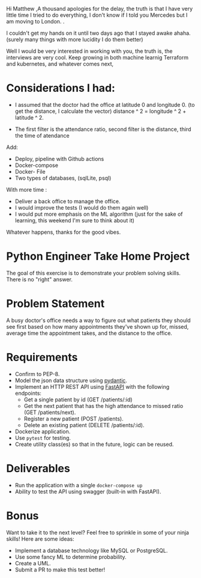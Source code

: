 Hi Matthew ,A thousand apologies for the delay, the truth is that I have very little time I tried to do everything, I don't know if I told you Mercedes but I am moving to London. .


I couldn't get my hands on it until two days ago that I stayed awake ahaha. (surely many things with more lucidity I do them better)

Well I would be very interested in working with you, the truth is, the interviews are very cool.
Keep growing in both machine learnig Terraform and kubernetes, and whatever comes next,

# Considerations I had:

* I assumed that the doctor had the office at latitude 0 and longitude 0. (to get the distance, I calculate the vector) distance ^ 2 = longitude ^ 2 + latitude ^ 2.

* The first filter is the attendance ratio, second filter is the distance, third the time of atendance

Add:
- Deploy, pipeline with Github actions
- Docker-compose
- Docker- File
- Two types of databases, (sqlLite, psql)

With more time :
- Deliver a back office to manage the office.
- I would improve the tests (I would do them again well)
- I would put more emphasis on the ML algorithm (just for the sake of learning, this weekend I'm sure to think about it)


  

Whatever happens, thanks for the good vibes.


# Python Engineer Take Home Project

The goal of this exercise is to demonstrate your problem solving skills.
There is no "right" answer.

# Problem Statement

A busy doctor's office needs a way to figure out what patients they
should see first based on how many appointments they've shown up for,
missed, average time the appointment takes, and the distance to the
office.

# Requirements

* Confirm to PEP-8.
* Model the json data structure using [pydantic](https://pydantic-docs.helpmanual.io).
* Implement an HTTP REST API using
  [FastAPI](https://fastapi.tiangolo.com) with the following endpoints:
  * Get a single patient by id (GET /patients/:id)
  * Get the next patient that has the high attendance to missed ratio
    (GET /patients/next).
  * Register a new patient (POST /patients).
  * Delete an existing patient (DELETE /patients/:id).
* Dockerize application.
* Use `pytest` for testing.
* Create utility class(es) so that in the future, logic can be reused.

# Deliverables

* Run the application with a single `docker-compose up`
* Ability to test the API using swagger (built-in with FastAPI).

# Bonus

Want to take it to the next level? Feel free to sprinkle in some of your
ninja skills! Here are some ideas:

* Implement a database technology like MySQL or PostgreSQL.
* Use some fancy ML to determine probability.
* Create a UML.
* Submit a PR to make this test better!
